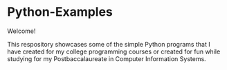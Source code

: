 # Python-Examples

Welcome!

This respository showcases some of the simple Python programs that I have created for my college programming courses or created for fun while studying for my Postbaccalaureate in Computer Information Systems. 

